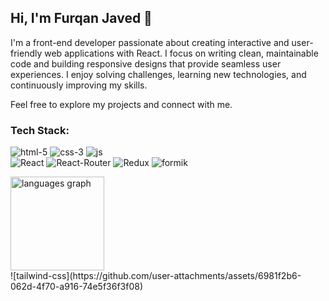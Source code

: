 ## Hi, I'm Furqan Javed 👋

I'm a front-end developer passionate about creating interactive and user-friendly web applications with React. I focus on writing clean, maintainable code and building responsive designs that provide seamless user experiences. I enjoy solving challenges, learning new technologies, and continuously improving my skills.

Feel free to explore my projects and connect with me.

### Tech Stack:

![html-5](https://github.com/user-attachments/assets/a3450eb8-3dff-48ca-b7c2-86b5cf146b73) 
![css-3](https://github.com/user-attachments/assets/3f929ba3-bf78-4c24-b8fd-56b7563016f1) 
![js](https://github.com/user-attachments/assets/fc805c02-bf4a-415e-b46d-98e4472a1ff2)  
![React](https://github.com/user-attachments/assets/d60117b7-5255-4fe0-b89f-eb680a8f828f)
![React-Router](https://github.com/user-attachments/assets/bec634cd-23bf-409b-a574-af79cc2ddaf6)
![Redux](https://github.com/user-attachments/assets/b5fd64ff-6ad3-4ea3-a5bb-acebfe1dafe9)
![formik](https://github.com/user-attachments/assets/257cb510-bd49-4a19-98aa-b0c980e5af28)

<div align="left">
  <img src="https://github-readme-stats.vercel.app/api/top-langs?username=furqanjaved1060&locale=en&hide_title=false&layout=compact&card_width=320&langs_count=5&theme=dracula&hide_border=false&order=2" height="150" alt="languages graph"  />
</div>
![tailwind-css](https://github.com/user-attachments/assets/6981f2b6-062d-4f70-a916-74e5f36f3f08)
